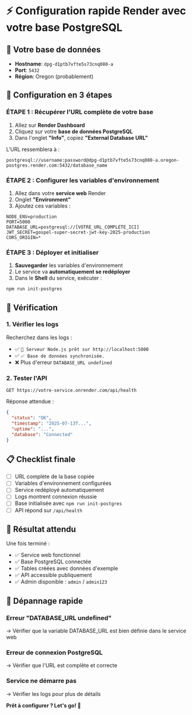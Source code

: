 # ⚡ Configuration rapide Render avec votre base PostgreSQL

## 🎯 Votre base de données
- **Hostname**: `dpg-d1ptb7vfte5s73cnq080-a`
- **Port**: `5432`
- **Région**: Oregon (probablement)

## 🚀 Configuration en 3 étapes

### ÉTAPE 1 : Récupérer l'URL complète de votre base
1. Allez sur **Render Dashboard**
2. Cliquez sur votre **base de données PostgreSQL**
3. Dans l'onglet **"Info"**, copiez **"External Database URL"**

L'URL ressemblera à :
```
postgresql://username:password@dpg-d1ptb7vfte5s73cnq080-a.oregon-postgres.render.com:5432/database_name
```

### ÉTAPE 2 : Configurer les variables d'environnement
1. Allez dans votre **service web** Render
2. Onglet **"Environment"**
3. Ajoutez ces variables :

```
NODE_ENV=production
PORT=5000
DATABASE_URL=postgresql://[VOTRE_URL_COMPLETE_ICI]
JWT_SECRET=gospel-super-secret-jwt-key-2025-production
CORS_ORIGIN=*
```

### ÉTAPE 3 : Déployer et initialiser
1. **Sauvegarder** les variables d'environnement
2. Le service va **automatiquement se redéployer**
3. Dans le **Shell** du service, exécuter :
```bash
npm run init-postgres
```

## 🧪 Vérification

### 1. Vérifier les logs
Recherchez dans les logs :
- ✅ `🚀 Serveur Node.js prêt sur http://localhost:5000`
- ✅ `✅ Base de données synchronisée.`
- ❌ Plus d'erreur `DATABASE_URL undefined`

### 2. Tester l'API
```
GET https://votre-service.onrender.com/api/health
```

Réponse attendue :
```json
{
  "status": "OK",
  "timestamp": "2025-07-13T...",
  "uptime": "...",
  "database": "Connected"
}
```

## 📋 Checklist finale

- [ ] URL complète de la base copiée
- [ ] Variables d'environnement configurées
- [ ] Service redéployé automatiquement
- [ ] Logs montrent connexion réussie
- [ ] Base initialisée avec `npm run init-postgres`
- [ ] API répond sur `/api/health`

## 🎉 Résultat attendu

Une fois terminé :
- ✅ Service web fonctionnel
- ✅ Base PostgreSQL connectée
- ✅ Tables créées avec données d'exemple
- ✅ API accessible publiquement
- ✅ Admin disponible : `admin` / `admin123`

## 🔧 Dépannage rapide

### Erreur "DATABASE_URL undefined"
→ Vérifier que la variable DATABASE_URL est bien définie dans le service web

### Erreur de connexion PostgreSQL
→ Vérifier que l'URL est complète et correcte

### Service ne démarre pas
→ Vérifier les logs pour plus de détails

**Prêt à configurer ? Let's go! 🚀**
